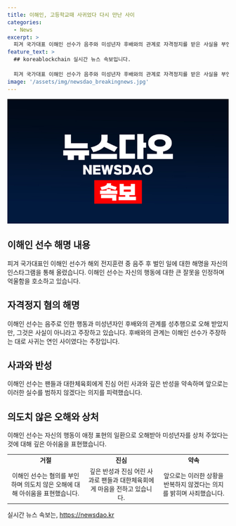 ```yaml
---
title: 이해인, 고등학교때 사귀었다 다시 만난 사이
categories:
  - News
excerpt: >
  피겨 국가대표 이해인 선수가 음주와 미성년자 후배와의 관계로 자격정지를 받은 사실을 부인하며 억울함을 호소했다. 이해인은 술을 마신 행동을 후회하고, 회고하며 성적 가해를 부인했다. 그녀는 후배와의 관계를 사귀는 사이로 주장하며 오해를 받았다고 밝혔다. 이해인은 깊은 사과와 앞으로의 성실한 모습을 약속했다. (150자)
feature_text: >
  ## koreablockchain 실시간 뉴스 속보입니다.

  피겨 국가대표 이해인 선수가 음주와 미성년자 후배와의 관계로 자격정지를 받은 사실을 부인하며 억울함을 호소했다. 이해인은 술을 마신 행동을 후회하고, 회고하며 성적 가해를 부인했다. 그녀는 후배와의 관계를 사귀는 사이로 주장하며 오해를 받았다고 밝혔다. 이해인은 깊은 사과와 앞으로의 성실한 모습을 약속했다. (150자)
image: '/assets/img/newsdao_breakingnews.jpg'
---
```


<p><img src="/assets/img/newsdao_breakingnews.jpg" alt="koreablockchain 속보" /></p>

<h2 data-ke-size="size26">이해인 선수 해명 내용</h2>

<p data-ke-size="size16">피겨 국가대표인 이해인 선수가 해외 전지훈련 중 음주 후 벌인 일에 대한 해명을 자신의 인스타그램을 통해 올렸습니다. 이해인 선수는 자신의 행동에 대한 큰 잘못을 인정하며 억울함을 호소하고 있습니다.</p>

<h2 data-ke-size="size26">자격정지 혐의 해명</h2>

<p data-ke-size="size16">이해인 선수는 음주로 인한 행동과 미성년자인 후배와의 관계를 성추행으로 오해 받았지만, 그것은 사실이 아니라고 주장하고 있습니다. 후배와의 관계는 이해인 선수가 주장하는 대로 사귀는 연인 사이였다는 주장입니다. </p>

<h2 data-ke-size="size26">사과와 반성</h2>

<p data-ke-size="size16">이해인 선수는 팬들과 대한체육회에게 진심 어린 사과와 깊은 반성을 약속하며 앞으로는 이러한 실수를 범하지 않겠다는 의지를 피력했습니다.</p>

<h2 data-ke-size="size26">의도치 않은 오해와 상처</h2>

<p data-ke-size="size16">이해인 선수는 자신의 행동이 애정 표현의 일환으로 오해받아 미성년자를 상처 주었다는 것에 대해 깊은 아쉬움을 표현했습니다. </p>

<table>
    <tr>
        <td style="text-align: center; height: 17px;"><b>거절</b></td>
        <td style="text-align: center; height: 17px;"><b>진심</b></td>
        <td style="text-align: center; height: 17px;"><b>약속</b></td>
    </tr>
    <tr>
        <td style="text-align: center; height: 17px;">이해인 선수는 혐의를 부인하며 의도치 않은 오해에 대해 아쉬움을 표현했습니다.</td>
        <td style="text-align: center; height: 17px;">깊은 반성과 진심 어린 사과로 팬들과 대한체육회에게 마음을 전하고 있습니다.</td>
        <td style="text-align: center; height: 17px;">앞으로는 이러한 상황을 반복하지 않겠다는 의지를 밝히며 사죄했습니다.</td>
    </tr>
</table>
실시간 뉴스 속보는, <a href="https://newsdao.kr" rel="dofollow">https://newsdao.kr</a>



